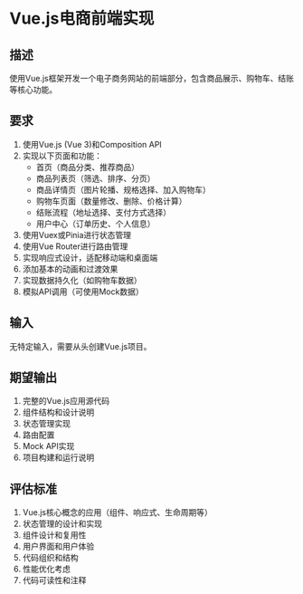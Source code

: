 # Vue.js电商前端实现

## 描述
使用Vue.js框架开发一个电子商务网站的前端部分，包含商品展示、购物车、结账等核心功能。

## 要求
1. 使用Vue.js (Vue 3)和Composition API
2. 实现以下页面和功能：
   - 首页（商品分类、推荐商品）
   - 商品列表页（筛选、排序、分页）
   - 商品详情页（图片轮播、规格选择、加入购物车）
   - 购物车页面（数量修改、删除、价格计算）
   - 结账流程（地址选择、支付方式选择）
   - 用户中心（订单历史、个人信息）
3. 使用Vuex或Pinia进行状态管理
4. 使用Vue Router进行路由管理
5. 实现响应式设计，适配移动端和桌面端
6. 添加基本的动画和过渡效果
7. 实现数据持久化（如购物车数据）
8. 模拟API调用（可使用Mock数据）

## 输入
无特定输入，需要从头创建Vue.js项目。

## 期望输出
1. 完整的Vue.js应用源代码
2. 组件结构和设计说明
3. 状态管理实现
4. 路由配置
5. Mock API实现
6. 项目构建和运行说明

## 评估标准
1. Vue.js核心概念的应用（组件、响应式、生命周期等）
2. 状态管理的设计和实现
3. 组件设计和复用性
4. 用户界面和用户体验
5. 代码组织和结构
6. 性能优化考虑
7. 代码可读性和注释